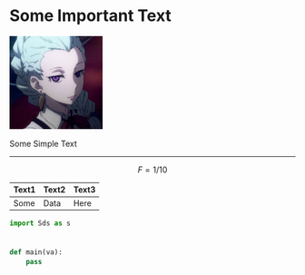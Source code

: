 # Some Important Text

<img title="" src="nonna.jpg?raw=true" alt="" data-align="center" width="164">

Some Simple Text

---

$$
F = 1 / 10
$$

| Text1 | Text2 | Text3 |
| ----- | ----- | ----- |
| Some  | Data  | Here  |

```python
import Sds as s


def main(va):
    pass
```


